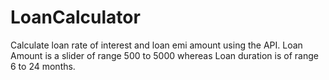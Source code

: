 # LoanCalculator
Calculate loan rate of interest and loan emi amount using the API. Loan Amount is a slider of range 500 to 5000 whereas Loan duration is of range 6 to 24 months.
